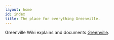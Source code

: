 ```yaml
---
layout: home
id: index
title: The place for everything Greenville.
---
```


Greenville Wiki explains and documents [Greenville](https://www.roblox.com/games/891852901/Greenville).
